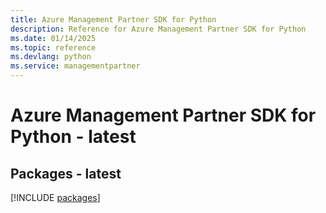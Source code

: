 ```yaml
---
title: Azure Management Partner SDK for Python
description: Reference for Azure Management Partner SDK for Python
ms.date: 01/14/2025
ms.topic: reference
ms.devlang: python
ms.service: managementpartner
---
```

# Azure Management Partner SDK for Python - latest
## Packages - latest
[!INCLUDE [packages](management-partner-index.md)]
